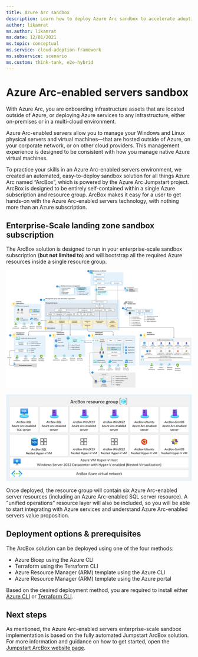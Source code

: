 ```yaml
---
title: Azure Arc sandbox
description: Learn how to deploy Azure Arc sandbox to accelerate adoption of hybrid or multi-cloud architectures.
author: likamrat
ms.author: likamrat
ms.date: 12/01/2021
ms.topic: conceptual
ms.service: cloud-adoption-framework
ms.subservice: scenario
ms.custom: think-tank, e2e-hybrid
---
```


# Azure Arc-enabled servers sandbox

With Azure Arc, you are onboarding infrastructure assets that are located outside of Azure, or deploying Azure services to any infrastructure, either on-premises or in a multi-cloud environment.

Azure Arc-enabled servers allow you to manage your Windows and Linux physical servers and virtual machines—that are hosted outside of Azure, on your corporate network, or on other cloud providers. This management experience is designed to be consistent with how you manage native Azure virtual machines.

To practice your skills in an Azure Arc-enabled servers environment, we created an automated, easy-to-deploy sandbox solution for all things Azure Arc named “ArcBox”, which is powered by the Azure Arc Jumpstart project. ArcBox is designed to be entirely self-contained within a single Azure subscription and resource group. ArcBox makes it easy for a user to get hands-on with the Azure Arc-enabled servers technology, with nothing more than an Azure subscription.

## Enterprise-Scale landing zone sandbox subscription

The ArcBox solution is designed to run in your enterprise-scale sandbox subscription (**but not limited to**) and will bootstrap all the required Azure resources inside a single resource group.

[ ![ArcBox in a sandbox subscription.](./media/arcbox-sandbox-subscription.png)](./media/arcbox-sandbox-subscription.png#lightbox)

[ ![ArcBox resource group.](./media/arcbox-resource-group.png)](./media/arcbox-resource-group.png#lightbox)

Once deployed, the resource group will contain six Azure Arc-enabled server resources (including an Azure Arc-enabled SQL server resource). A "unified operations" resource layer will also be included, so you will be able to start integrating with Azure services and understand Azure Arc-enabled servers value proposition.

## Deployment options & prerequisites

The ArcBox solution can be deployed using one of the four methods:

- Azure Bicep using the Azure CLI
- Terraform using the Terraform CLI
- Azure Resource Manager (ARM) template using the Azure CLI
- Azure Resource Manager (ARM) template using the Azure portal

Based on the desired deployment method, you are required to install either [Azure CLI](/cli/azure/install-azure-cli) or [Terraform CLI](https://learn.hashicorp.com/tutorials/terraform/install-cli).

## Next steps

As mentioned, the Azure Arc-enabled servers enterprise-scale sandbox implementation is based on the fully automated Jumpstart ArcBox solution. For more information and guidance on how to get started, open the [Jumpstart ArcBox website page](https://azurearcjumpstart.io/azure_jumpstart_arcbox/flavors/ITPro).
